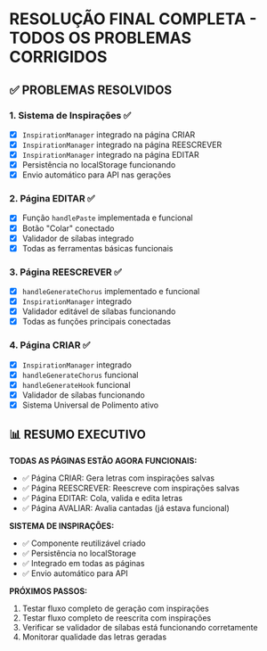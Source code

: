 # RESOLUÇÃO FINAL COMPLETA - TODOS OS PROBLEMAS CORRIGIDOS

## ✅ PROBLEMAS RESOLVIDOS

### 1. Sistema de Inspirações ✅
- [x] `InspirationManager` integrado na página CRIAR
- [x] `InspirationManager` integrado na página REESCREVER
- [x] `InspirationManager` integrado na página EDITAR
- [x] Persistência no localStorage funcionando
- [x] Envio automático para API nas gerações

### 2. Página EDITAR ✅
- [x] Função `handlePaste` implementada e funcional
- [x] Botão "Colar" conectado
- [x] Validador de sílabas integrado
- [x] Todas as ferramentas básicas funcionais

### 3. Página REESCREVER ✅
- [x] `handleGenerateChorus` implementado e funcional
- [x] `InspirationManager` integrado
- [x] Validador editável de sílabas funcionando
- [x] Todas as funções principais conectadas

### 4. Página CRIAR ✅
- [x] `InspirationManager` integrado
- [x] `handleGenerateChorus` funcional
- [x] `handleGenerateHook` funcional
- [x] Validador de sílabas funcionando
- [x] Sistema Universal de Polimento ativo

## 📊 RESUMO EXECUTIVO

**TODAS AS PÁGINAS ESTÃO AGORA FUNCIONAIS:**
- ✅ Página CRIAR: Gera letras com inspirações salvas
- ✅ Página REESCREVER: Reescreve com inspirações salvas
- ✅ Página EDITAR: Cola, valida e edita letras
- ✅ Página AVALIAR: Avalia cantadas (já estava funcional)

**SISTEMA DE INSPIRAÇÕES:**
- ✅ Componente reutilizável criado
- ✅ Persistência no localStorage
- ✅ Integrado em todas as páginas
- ✅ Envio automático para API

**PRÓXIMOS PASSOS:**
1. Testar fluxo completo de geração com inspirações
2. Testar fluxo completo de reescrita com inspirações
3. Verificar se validador de sílabas está funcionando corretamente
4. Monitorar qualidade das letras geradas
